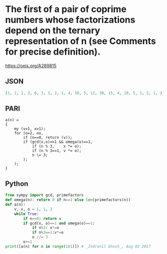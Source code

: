 # The first of a pair of coprime numbers whose factorizations depend on the ternary representation of n \(see Comments for precise definition\)\.
https://oeis.org/A289815
## JSON
```JSON
[1, 2, 1, 3, 6, 3, 1, 2, 1, 4, 10, 5, 12, 30, 15, 4, 10, 5, 1, 2, 1, 3, 6, 3, 1, 2, 1, 5, 14, 7, 15, 42, 21, 5, 14, 7, 20, 70, 35, 60, 210, 105, 20, 70, 35, 5, 14, 7, 15, 42, 21, 5, 14, 7, 1, 2, 1, 3, 6, 3, 1, 2, 1, 4, 10, 5, 12, 30, 15, 4, 10, 5, 1, 2, 1, 3, 6]
```
## PARI
```PARI
a(n) =
{
    my (v=1, x=1);
    for (o=2, oo,
        if (n==0, return (v));
        if (gcd(x,o)==1 && omega(o)==1,
            if (n % 3,    x *= o);
            if (n % 3==1, v *= o);
            n \= 3;
        );
    );
}
```
## Python
```Python
from sympy import gcd, primefactors
def omega(n): return 0 if n==1 else len(primefactors(n))
def a(n):
    v, x, o = 1, 1, 2
    while True:
        if n==0: return v
        if gcd(x, o)==1 and omega(o)==1:
            if n%3: x*=o
            if n%3==1:v*=o
            n //= 3
        o+=1
print([a(n) for n in range(101)]) # _Indranil Ghosh_, Aug 02 2017
```
